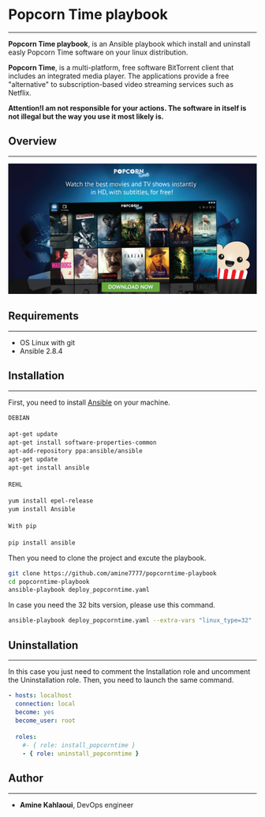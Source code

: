 # Popcorn Time playbook
----------------------------------


**Popcorn Time playbook**, is an Ansible playbook which install and uninstall easly Popcorn Time software on your linux distribution.


**Popcorn Time**, is a multi-platform, free software BitTorrent client that includes an integrated media player. The applications provide a free "alternative" to subscription-based video streaming services such as Netflix.

**Attention!I am not responsible for your actions. The software in itself is not illegal but the way you use it most likely is.**


## Overview
----------------------------------
![Image description](pop.png)

## Requirements
----------------------------------
- OS Linux with git
- Ansible 2.8.4



## Installation
---------------------------------

First, you need to install [Ansible](https://www.ansible.com/) on your machine.

```bash
DEBIAN

apt-get update
apt-get install software-properties-common
apt-add-repository ppa:ansible/ansible
apt-get update
apt-get install ansible

REHL

yum install epel-release
yum install Ansible

With pip

pip install ansible
```

Then you need to clone the project and excute the playbook.

```bash
git clone https://github.com/amine7777/popcorntime-playbook
cd popcorntime-playbook
ansible-playbook deploy_popcorntime.yaml
```

In case you need the 32 bits version, please use this command.

```bash
ansible-playbook deploy_popcorntime.yaml --extra-vars "linux_type=32"
```
## Uninstallation
---------------------------------

In this case you just need to comment the Installation role and uncomment the Uninstallation role. Then, you need to launch the same command.

```yaml
- hosts: localhost
  connection: local
  become: yes
  become_user: root

  roles:
    #- { role: install_popcorntime }
    - { role: uninstall_popcorntime }
```
## Author
----------------------------------
- **Amine Kahlaoui**, DevOps engineer
